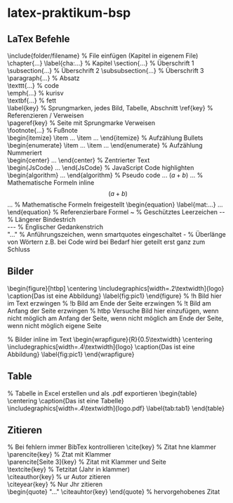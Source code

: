 # latex-praktikum-bsp

## LaTex Befehle

\include{folder/filename} % File einfügen (Kapitel in eigenem File)
\chapter{...} \label{cha:...} % Kapitel
\section{...} % Überschrift 1   
\subsection{...} % Überschrift 2 
\subsubsection{...} % Überschrift 3
\paragraph{...} % Absatz   
\texttt{...} % code   
\emph{...} % kurisv   
\textbf{...} % fett   
\label{key}  % Sprungmarken,   jedes Bild, Tabelle, Abschnitt
\ref{key} % Referenzieren / Verweisen   
\pageref{key} % Seite mit Sprungmarke Verweisen   
\footnote{...} % Fußnote   
\begin{itemize} \item ... \item ... \end{itemize} % Aufzählung Bullets   
\begin{enumerate} \item ... \item ... \end{enumerate} % Aufzählung Nummeriert   
\begin{center} ... \end{center} % Zentrierter Text   
\begin{JsCode} ... \end{JsCode} % JavaScript Code highlighten
\begin{algorithm} ... \end{algorithm} % Pseudo code
... $(a+b)$ ... % Mathematische Formeln inline
$$(a+b)$$ ... % Mathematische Formeln freigestellt
\begin{equation} \label{mat:...} ... \end{equation} % Referenzierbare Formel
~ % Geschütztes Leerzeichen
-- % Längerer Bindestrich   
--- % Englischer Gedankenstrich   
"..." % Anführungszeichen, wenn smartquotes eingeschaltet
\- % Überlänge von Wörtern z.B. bei Code      wird bei Bedarf hier geteilt   erst ganz zum Schluss

## Bilder
\begin{figure}[htbp] 
    \centering
    \includegraphics[width=.2\textwidth]{logo}
    \caption{Das ist eine Abbildung}
    \label{fig:pic1}
\end{figure}
% !h   Bild hier im Text erzwingen
% !b   Bild am Ende der Seite erzwingen
% !t   Bild am Anfang der Seite erzwingen
% htbp   Versuche Bild hier einzufügen, wenn nicht möglich am Anfang der Seite, wenn nicht möglich am Ende der Seite, wenn nicht möglich eigene Seite

% Bilder inline im Text
\begin{wrapfigure}{R}{0.5\textwidth}
    \centering
    \includegraphics[width=.4\textwidth]{logo}
    \caption{Das ist eine Abbildung}
    \label{fig:pic1}
\end{wrapfigure}

## Table
% Tabelle in Excel erstellen und als .pdf exportieren
\begin{table}
    \centering
    \caption{Das ist eine Tabelle}
    \includegraphics[width=.4\textwidth]{logo.pdf}
    \label{tab:tab1}
\end{table}

## Zitieren
% Bei fehlern immer BibTex kontrollieren
\cite{key} % Zitat hne klammer   
\parencite{key} % Ztat mit Klammer   
\parencite[Seite 3]{key} % Zitat mit Klammer und Seite   
\textcite{key} % Tetzitat (Jahr in klammer)   
\citeauthor{key} % ur Autor zitieren   
\citeyear{key} % Nur Jhr zitieren   
\begin{quote} "..." \citeauhtor{key} \end{quote} % hervorgehobenes Zitat
